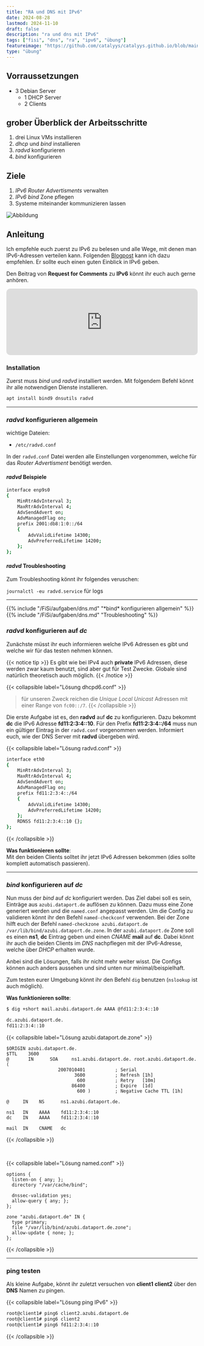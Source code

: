 ```yaml
---
title: "RA und DNS mit IPv6"
date: 2024-08-28
lastmod: 2024-11-10
draft: false
description: "ra und dns mit IPv6"
tags: ["fisi", "dns", "ra", "ipv6", "übung"]
featureimage: "https://github.com/catalyys/catalyys.github.io/blob/main/assets/dhcp_dns_ipv6_azubi.svg?raw=true"
type: "übung"
---
```


## Vorraussetzungen

- 3 Debian Server
	- 1 DHCP Server
	- 2 Clients

## grober Überblick der Arbeitsschritte

1. drei Linux VMs installieren
2. *dhcp* und *bind* installieren
3. *radvd* konfigurieren
4. *bind* konfigurieren

## Ziele

1. *IPv6 Router Advertisments* verwalten
2. *IPv6 bind* Zone pflegen
3. Systeme miteinander kommunizieren lassen

![Abbildung](dhcp_dns_ipv6_azubi.svg)

## Anleitung

Ich empfehle euch zuerst zu IPv6 zu belesen und alle Wege, mit denen man IPv6-Adressen verteilen kann. Folgenden [Blogpost](https://metebalci.com/blog/hello-ipv6/) kann ich dazu empfehlen. Er sollte euch einen guten Einblick in IPv6 geben.

Den Beitrag von **Request for Comments** zu **IPv6** könnt ihr euch auch gerne anhören.
<iframe allow="autoplay *; encrypted-media *; fullscreen *; clipboard-write" frameborder="0" height="175" style="width:100%;max-width:660px;overflow:hidden;border-radius:10px;" sandbox="allow-forms allow-popups allow-same-origin allow-scripts allow-storage-access-by-user-activation allow-top-navigation-by-user-activation" src="https://embed.podcasts.apple.com/de/podcast/rfce014-ipv6/id1082223939?i=1000401347741&l=en-GB"></iframe>

### Installation

Zuerst muss *bind* und *radvd* installiert werden. Mit folgendem Befehl könnt ihr alle notwendigen Dienste installieren.

```bash
apt install bind9 dnsutils radvd
```

---

### *radvd* konfigurieren allgemein

wichtige Dateien:
- `/etc/radvd.conf`

In der `radvd.conf` Datei werden alle Einstellungen vorgenommen, welche für das *Router Advertisment* benötigt werden.

#### *radvd* Beispiele

```bash
interface enp9s0
{
	MinRtrAdvInterval 3;
	MaxRtrAdvInterval 4;
	AdvSendAdvert on;
	AdvManagedFlag on;
	prefix 2001:db8:1:0::/64
	{
		AdvValidLifetime 14300;
		AdvPreferredLifetime 14200; 
	};
};
```

#### *radvd* Troubleshooting

Zum Troubleshooting könnt ihr folgendes veruschen:

`journalctl -eu radvd.service` für logs

---

{{% include "/FiSi/aufgaben/dns.md" "\*bind\* konfigurieren allgemein" %}}
{{% include "/FiSi/aufgaben/dns.md" "Troubleshooting" %}}

### *radvd* konfigurieren auf *dc*

Zunächste müsst ihr euch informieren welche IPv6 Adressen es gibt und welche wir für das testen nehmen können.


{{< notice tip >}}
Es gibt wie bei IPv4 auch **private** IPv6 Adressen, diese werden zwar kaum benutzt, sind aber gut für Test Zwecke. Globale sind natürlich theoretisch auch möglich.
{{< /notice >}}


{{< collapsible label="Lösung dhcpd6.conf" >}}
>für unseren Zweck reichen die *Unique Local Unicast* Adressen mit einer Range von `fc00::/7`.
{{< /collapsible >}}

Die erste Aufgabe ist es, den **radvd** auf **dc** zu konfigurieren. Dazu bekommt **dc** die IPv6 Adresse **fd11:2:3:4::10**. 
Für den Prefix **fd11:2:3:4::/64** muss nun ein gültiger Eintrag in der `radvd.conf` vorgenommen werden.
Informiert euch, wie der DNS Server mit **radvd** übergeben wird.

{{< collapsible label="Lösung radvd.conf" >}}
 
```bash
interface eth0
{
	MinRtrAdvInterval 3;
	MaxRtrAdvInterval 4;
	AdvSendAdvert on;
	AdvManagedFlag on;
	prefix fd11:2:3:4::/64
	{
		AdvValidLifetime 14300;
		AdvPreferredLifetime 14200; 
	};
	RDNSS fd11:2:3:4::10 {};
};
```
{{< /collapsible >}}

**Was funktionieren sollte**:<br>
Mit den beiden Clients solltet ihr jetzt IPv6 Adressen bekommen (dies sollte komplett automatisch passieren).

---

### *bind* konfigurieren auf *dc*

Nun muss der *bind* auf *dc* konfiguriert werden. Das Ziel dabei soll es sein, Einträge aus `azubi.dataport.de` auflösen zu können. Dazu muss eine Zone generiert werden und die `named.conf` angepasst werden.
Um die Config zu validieren könnt ihr den Befehl `named-checkconf` verwenden. Bei der Zone hilft euch der Befehl `named-checkzone azubi.dataport.de /var/lib/bind/azubi.dataport.de.zone`.
In der `azubi.dataport.de` Zone soll es einen **ns1**, **dc** Eintrag geben und einen *CNAME* **mail** auf **dc**.
Dabei könnt ihr auch die beiden Clients im *DNS* nachpflegen mit der IPv6-Adresse, welche über *DHCP* erhalten wurde.

Anbei sind die Lösungen, falls ihr nicht mehr weiter wisst. Die Configs können auch anders aussehen und sind unten nur minimal/beispielhaft.

Zum testen eurer Umgebung könnt ihr den Befehl `dig` benutzen (`nslookup` ist auch möglich).

**Was funktionieren sollte**:

```bash
$ dig +short mail.azubi.dataport.de AAAA @fd11:2:3:4::10

dc.azubi.dataport.de.
fd11:2:3:4::10
```

{{< collapsible label="Lösung azubi.dataport.de.zone" >}}
```dns
$ORIGIN azubi.dataport.de.
$TTL    3600
@       IN      SOA     ns1.azubi.dataport.de. root.azubi.dataport.de. (
                   2007010401           ; Serial
                         3600           ; Refresh [1h]
                          600           ; Retry   [10m]
                        86400           ; Expire  [1d]
                          600 )         ; Negative Cache TTL [1h]

@     IN    NS      ns1.azubi.dataport.de.

ns1   IN    AAAA    fd11:2:3:4::10
dc    IN    AAAA    fd11:2:3:4::10

mail  IN    CNAME   dc
```
{{< /collapsible >}}

<br>

{{< collapsible label="Lösung named.conf" >}}

```dns
options {
  listen-on { any; };
  directory "/var/cache/bind";

  dnssec-validation yes;
  allow-query { any; };
};

zone "azubi.dataport.de" IN {
  type primary;
  file "/var/lib/bind/azubi.dataport.de.zone";
  allow-update { none; };
};
```
{{< /collapsible >}}

---

### ping testen

Als kleine Aufgabe, könnt ihr zuletzt versuchen von **client1** **client2** über den **DNS** Namen zu pingen.

{{< collapsible label="Lösung ping IPv6" >}}
```bash
root@client1# ping6 client2.azubi.dataport.de
root@client1# ping6 client2
root@client1# ping6 fd11:2:3:4::10
```
{{< /collapsible >}}


